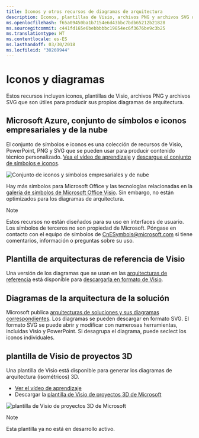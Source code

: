 ```yaml
---
title: Iconos y otros recursos de diagramas de arquitectura
description: Iconos, plantillas de Visio, archivos PNG y archivos SVG que son útiles para producir sus propios diagramas de arquitectura
ms.openlocfilehash: f65a09450ba1b7154e6d43bbc7bdb65212b21828
ms.sourcegitcommit: c441fd165e6bebbbbbc19854ec6f3676be9c3b25
ms.translationtype: HT
ms.contentlocale: es-ES
ms.lasthandoff: 03/30/2018
ms.locfileid: "30269944"
---
```

# <a name="icons-and-diagrams"></a>Iconos y diagramas

Estos recursos incluyen iconos, plantillas de Visio, archivos PNG y archivos SVG que son útiles para producir sus propios diagramas de arquitectura.

## <a name="microsoft-azure-cloud-and-enterprise-symbolicon-set"></a>Microsoft Azure, conjunto de símbolos e iconos empresariales y de la nube

El conjunto de símbolos e iconos es una colección de recursos de Visio, PowerPoint, PNG y SVG que se pueden usar para producir contenido técnico personalizado.
[Vea el vídeo de aprendizaje](http://aka.ms/CnESymbolsVideo) y [descargue el conjunto de símbolos e iconos](http://aka.ms/CnESymbols). 

![Conjunto de iconos y símbolos empresariales y de nube](./_images/CnESymbols.png)

Hay más símbolos para Microsoft Office y las tecnologías relacionadas en la [galería de símbolos de Microsoft Office Visio](http://www.microsoft.com/download/details.aspx?id=35772). Sin embargo, no están optimizados para los diagramas de arquitectura.   

> [!NOTE]
> Estos recursos no están diseñados para su uso en interfaces de usuario. Los símbolos de terceros no son propiedad de Microsoft.
> Póngase en contacto con el equipo de símbolos de [CnESymbols@microsoft.com](mailto:CnESymbols@microsoft.com) si tiene comentarios, información o preguntas sobre su uso.

## <a name="reference-architectures-visio-template"></a>Plantilla de arquitecturas de referencia de Visio 

Una versión de los diagramas que se usan en las [arquitecturas de referencia](../reference-architectures/index.md) está disponible para [descargarla en formato de Visio](https://aka.ms/arch-diagrams).

## <a name="solution-architecture-diagrams"></a>Diagramas de la arquitectura de la solución

Microsoft publica [arquitecturas de soluciones y sus diagramas correspondientes](https://azure.microsoft.com/solutions/architecture/). Los diagramas se pueden descargar en formato SVG. El formato SVG se puede abrir y modificar con numerosas herramientas, incluidas Visio y PowerPoint. Si desagrupa el diagrama, puede seclect los iconos individuales.   

## <a name="3d-blueprint-visio-template"></a>plantilla de Visio de proyectos 3D

Una plantilla de Visio está disponible para generar los diagramas de arquitectura (isométricos) 3D.

- [Ver el vídeo de aprendizaje](http://aka.ms/3dBlueprintTemplateVideo) 
- Descargar la [plantilla de Visio de proyectos 3D de Microsoft](http://aka.ms/3DBlueprintTemplate)

![plantilla de Visio de proyectos 3D de Microsoft](./_images/3DBlueprintVisioTemplate.png)

> [!NOTE]
> Esta plantilla ya no está en desarrollo activo.
